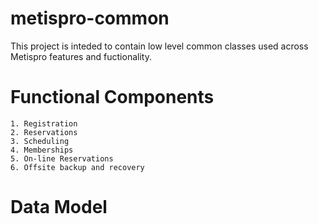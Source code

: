 metispro-common
===============

<p>

This project is inteded to contain low level common classes used across Metispro features and fuctionality.

</p>

<p>

Functional Components
=====================

	1. Registration
	2. Reservations
	3. Scheduling
	4. Memberships
	5. On-line Reservations
	6. Offsite backup and recovery



Data Model
==========